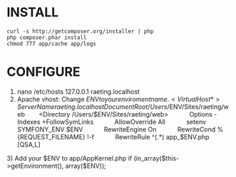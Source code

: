 INSTALL
=======

    curl -s http://getcomposer.org/installer | php
    php composer.phar install
    chmod 777 app/cache app/logs

CONFIGURE
========

1) nano /etc/hosts
    127.0.0.1 raeting.localhost
2) Apache vhost:
Change $ENV to your enviroment name.
<VirtualHost *>
        ServerName raeting.localhost
        DocumentRoot /Users/$ENV/Sites/raeting/web
        <Directory /Users/$ENV/Sites/raeting/web>
            Options -Indexes +FollowSymLinks
            AllowOverride All
            setenv SYMFONY_ENV $ENV
            RewriteEngine On
            RewriteCond %{REQUEST_FILENAME} !-f
            RewriteRule ^(.*) app_$ENV.php [QSA,L]
    </Directory>
</VirtualHost>
3) Add your $ENV to app/AppKernel.php 
  if (in_array($this->getEnvironment(), array($ENV));
